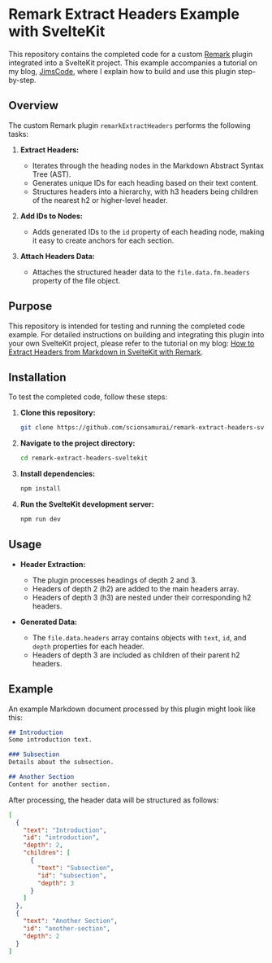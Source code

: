 
# Remark Extract Headers Example with SvelteKit

This repository contains the completed code for a custom [Remark](https://remark.js.org/) plugin integrated into a SvelteKit project. This example accompanies a tutorial on my blog, [JimsCode](https://jimscode.com), where I explain how to build and use this plugin step-by-step.

## Overview

The custom Remark plugin `remarkExtractHeaders` performs the following tasks:

1. **Extract Headers:**
   - Iterates through the heading nodes in the Markdown Abstract Syntax Tree (AST).
   - Generates unique IDs for each heading based on their text content.
   - Structures headers into a hierarchy, with h3 headers being children of the nearest h2 or higher-level header.

2. **Add IDs to Nodes:**
   - Adds generated IDs to the `id` property of each heading node, making it easy to create anchors for each section.

3. **Attach Headers Data:**
   - Attaches the structured header data to the `file.data.fm.headers` property of the file object.

## Purpose

This repository is intended for testing and running the completed code example. For detailed instructions on building and integrating this plugin into your own SvelteKit project, please refer to the tutorial on my blog: [How to Extract Headers from Markdown in SvelteKit with Remark](https://jimscode.com/your-tutorial-link).

## Installation

To test the completed code, follow these steps:

1. **Clone this repository:**

   ```bash
   git clone https://github.com/scionsamurai/remark-extract-headers-sveltekit.git
   ```

2. **Navigate to the project directory:**

   ```bash
   cd remark-extract-headers-sveltekit
   ```

3. **Install dependencies:**

   ```bash
   npm install
   ```

4. **Run the SvelteKit development server:**

   ```bash
   npm run dev
   ```

## Usage

- **Header Extraction:**
  - The plugin processes headings of depth 2 and 3.
  - Headers of depth 2 (h2) are added to the main headers array.
  - Headers of depth 3 (h3) are nested under their corresponding h2 headers.

- **Generated Data:**
  - The `file.data.headers` array contains objects with `text`, `id`, and `depth` properties for each header.
  - Headers of depth 3 are included as children of their parent h2 headers.

## Example

An example Markdown document processed by this plugin might look like this:

```markdown
## Introduction
Some introduction text.

### Subsection
Details about the subsection.

## Another Section
Content for another section.
```

After processing, the header data will be structured as follows:

```json
[
  {
    "text": "Introduction",
    "id": "introduction",
    "depth": 2,
    "children": [
      {
        "text": "Subsection",
        "id": "subsection",
        "depth": 3
      }
    ]
  },
  {
    "text": "Another Section",
    "id": "another-section",
    "depth": 2
  }
]
```